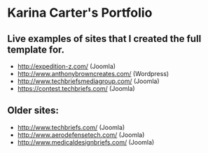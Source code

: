 # Karina Carter's Portfolio 

## Live examples of sites that I created the full template for. 
- http://expedition-z.com/ (Joomla)
- http://www.anthonybrowncreates.com/ (Wordpress)
- http://www.techbriefsmediagroup.com/ (Joomla)
- https://contest.techbriefs.com/ (Joomla)

## Older sites:
- http://www.techbriefs.com/ (Joomla)
- http://www.aerodefensetech.com/ (Joomla)
- http://www.medicaldesignbriefs.com/ (Joomla)
